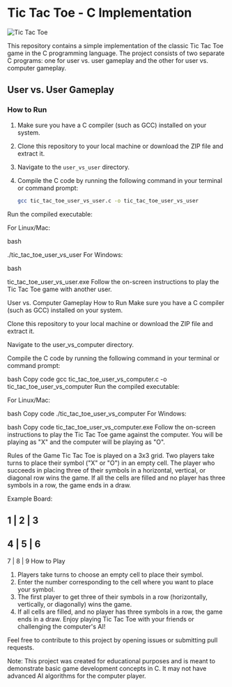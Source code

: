 # Tic Tac Toe - C Implementation

![Tic Tac Toe](https://img.freepik.com/free-vector/hands-holding-pencils-play-tic-tac-toe-people-drawing-crosses-noughts-simple-game-children-flat-vector-illustration-strategy-concept-banner-website-design-landing-web-page_74855-24786.jpg?w=2000)

This repository contains a simple implementation of the classic Tic Tac Toe game in the C programming language. The project consists of two separate C programs: one for user vs. user gameplay and the other for user vs. computer gameplay.

## User vs. User Gameplay

### How to Run

1. Make sure you have a C compiler (such as GCC) installed on your system.
2. Clone this repository to your local machine or download the ZIP file and extract it.
3. Navigate to the `user_vs_user` directory.
4. Compile the C code by running the following command in your terminal or command prompt:

   ```bash
   gcc tic_tac_toe_user_vs_user.c -o tic_tac_toe_user_vs_user
Run the compiled executable:

For Linux/Mac:

bash

./tic_tac_toe_user_vs_user
For Windows:

bash

tic_tac_toe_user_vs_user.exe
Follow the on-screen instructions to play the Tic Tac Toe game with another user.

User vs. Computer Gameplay
How to Run
Make sure you have a C compiler (such as GCC) installed on your system.

Clone this repository to your local machine or download the ZIP file and extract it.

Navigate to the user_vs_computer directory.

Compile the C code by running the following command in your terminal or command prompt:

bash
Copy code
gcc tic_tac_toe_user_vs_computer.c -o tic_tac_toe_user_vs_computer
Run the compiled executable:

For Linux/Mac:

bash
Copy code
./tic_tac_toe_user_vs_computer
For Windows:

bash
Copy code
tic_tac_toe_user_vs_computer.exe
Follow the on-screen instructions to play the Tic Tac Toe game against the computer. You will be playing as "X" and the computer will be playing as "O".

Rules of the Game
Tic Tac Toe is played on a 3x3 grid. Two players take turns to place their symbol ("X" or "O") in an empty cell. The player who succeeds in placing three of their symbols in a horizontal, vertical, or diagonal row wins the game. If all the cells are filled and no player has three symbols in a row, the game ends in a draw.

Example Board:


  1 | 2 | 3
  ---------
  4 | 5 | 6
  ---------
  7 | 8 | 9
How to Play
1. Players take turns to choose an empty cell to place their symbol.
2. Enter the number corresponding to the cell where you want to place your symbol.
3. The first player to get three of their symbols in a row (horizontally, vertically, or diagonally) wins the game.
4. If all cells are filled, and no player has three symbols in a row, the game ends in a draw.
Enjoy playing Tic Tac Toe with your friends or challenging the computer's AI!

Feel free to contribute to this project by opening issues or submitting pull requests.

Note: This project was created for educational purposes and is meant to demonstrate basic game development concepts in C. It may not have advanced AI algorithms for the computer player.
